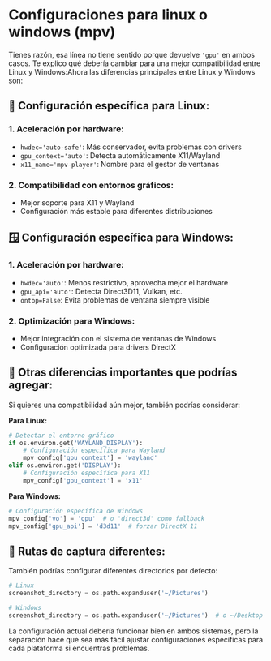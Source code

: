 # Configuraciones para linux o windows (mpv)

Tienes razón, esa línea no tiene sentido porque devuelve `'gpu'` en ambos casos. Te explico qué debería cambiar para una mejor compatibilidad entre Linux y Windows:Ahora las diferencias principales entre Linux y Windows son:

## **🐧 Configuración específica para Linux:**

### **1. Aceleración por hardware:**
- `hwdec='auto-safe'`: Más conservador, evita problemas con drivers
- `gpu_context='auto'`: Detecta automáticamente X11/Wayland
- `x11_name='mpv-player'`: Nombre para el gestor de ventanas

### **2. Compatibilidad con entornos gráficos:**
- Mejor soporte para X11 y Wayland
- Configuración más estable para diferentes distribuciones

## **🪟 Configuración específica para Windows:**

### **1. Aceleración por hardware:**
- `hwdec='auto'`: Menos restrictivo, aprovecha mejor el hardware
- `gpu_api='auto'`: Detecta Direct3D11, Vulkan, etc.
- `ontop=False`: Evita problemas de ventana siempre visible

### **2. Optimización para Windows:**
- Mejor integración con el sistema de ventanas de Windows
- Configuración optimizada para drivers DirectX

## **🔧 Otras diferencias importantes que podrías agregar:**

Si quieres una compatibilidad aún mejor, también podrías considerar:

**Para Linux:**
```python
# Detectar el entorno gráfico
if os.environ.get('WAYLAND_DISPLAY'):
    # Configuración específica para Wayland
    mpv_config['gpu_context'] = 'wayland'
elif os.environ.get('DISPLAY'):
    # Configuración específica para X11
    mpv_config['gpu_context'] = 'x11'
```

**Para Windows:**
```python
# Configuración específica de Windows
mpv_config['vo'] = 'gpu'  # o 'direct3d' como fallback
mpv_config['gpu_api'] = 'd3d11'  # forzar DirectX 11
```

## **📂 Rutas de captura diferentes:**

También podrías configurar diferentes directorios por defecto:

```python
# Linux
screenshot_directory = os.path.expanduser('~/Pictures')

# Windows  
screenshot_directory = os.path.expanduser('~/Pictures')  # o ~/Desktop
```

La configuración actual debería funcionar bien en ambos sistemas, pero la separación hace que sea más fácil ajustar configuraciones específicas para cada plataforma si encuentras problemas.